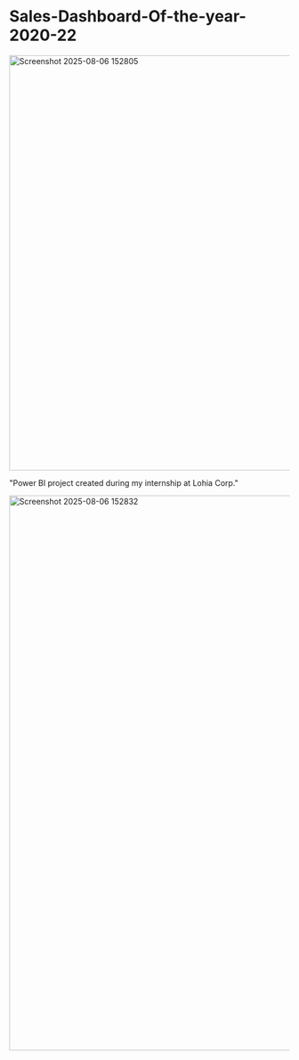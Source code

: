 # Sales-Dashboard-Of-the-year-2020-22

<img width="1347" height="745" alt="Screenshot 2025-08-06 152805" src="https://github.com/user-attachments/assets/20cc9ddd-48f5-4cae-b426-ea629f6f363e" />

"Power BI project created during my internship at Lohia Corp."


<img width="1903" height="996" alt="Screenshot 2025-08-06 152832" src="https://github.com/user-attachments/assets/99f2a015-8de5-4087-ab87-4114f53b73af" />
